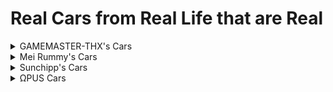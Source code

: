 # Real Cars from Real Life that are Real

<details>
  <summary>GAMEMASTER-THX's Cars</summary>
  
  * huracan performante red bishop
  * shinkansen 700 design 1
  * shinkansen e4 design 1
</details>
<details>
  <summary>Mei Rummy's Cars</summary>
  
  All cars are from [GameModels](https://gamemodels.ru)
  * [Real] Koenigsegg Jesko Absolut
  * [Real] Lamborghini Veneno
  * [Real] Lancia Stratos 73 HF
  * [Real] RUF CTR Yellowbird
</details>
<details>
  <summary>Sunchipp's Cars</summary>
  
  * 67_corvette_eagle
  * classic_dmc
  * vw beetle sunroof
  * vw_beetle
  * vw_beetle_damage
  * vw_beetle_herbie
  * 1973 AMC Gremlin
  * 2023 Honda Accord Euro R
  * 2016 Honda NSX
  * 1960 Aston Martin DB5 (custom Particle Lag Warning)
  * The Red Baron [Plane]
  * 1970 Cadillac Hearse
  * Zenvo ST1
  * Lexus-is300 (Eastside Midnight Rush Promotion)
  * 1956 Ford F100 Van
  * 1956 Ford F100 Van (LOST MC)
  * 1956 Ford F100 Van (Coca Cola)
  * 2013 Dodge Charger Police Car
  * 2007 Ford Crown Victoria Police Car
  * BMW M3 GTR
  * Hyundai N Vision 74
  * Nissan GTR (Eastside Midnight Rush Promotion)
</details>
<details>
  <summary>ΩPUS Cars</summary>
  
  * [Real] Chevy Blazer
</details>
